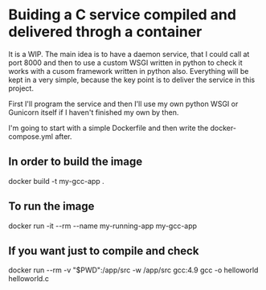# Buiding a C service compiled and delivered throgh a container
It is a WIP. The main idea is to have a daemon service, that I could call at port 8000 and then to use a custom WSGI written in python to check it works with a cusom framework written in python also. Everything will be kept in a very simple, because the key point is to deliver the service in this project.

First I'll program the service and then I'll use my own python WSGI or Gunicorn itself if I haven't finished my own by then.

I'm going to start with a simple Dockerfile and then write the docker-compose.yml after.

## In order to build the image
docker build -t my-gcc-app .

## To run the image
docker run -it --rm --name my-running-app my-gcc-app

## If you want just to compile and check
docker run --rm -v "$PWD":/app/src -w /app/src gcc:4.9 gcc -o helloworld helloworld.c